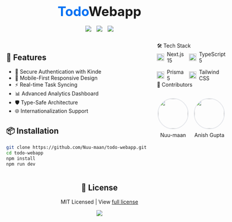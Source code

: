 <div align="center">
  <h1 style="font-size: 2.5em; margin-bottom: 0.5em;">
    <span style="color: #0070f3;">Todo</span>Webapp
  </h1>
  <div style="display: flex; gap: 1em; justify-content: center; margin-bottom: 2em;">
    <img src="https://img.shields.io/badge/Next.js-15-black?logo=next.js">
    <img src="https://img.shields.io/badge/TypeScript-5-blue?logo=typescript">
    <img src="https://img.shields.io/badge/Prisma-5-2D3748?logo=prisma">
  </div>
</div>

<div style="display: grid; grid-template-columns: 1fr 1fr; gap: 2em; max-width: 1200px; margin: 0 auto;">

<!-- Left Column -->
<div>

## 🚀 Features
- 🔐 Secure Authentication with Kinde
- 📱 Mobile-First Responsive Design
- ⚡ Real-time Task Syncing
- 📊 Advanced Analytics Dashboard
- 🛡️ Type-Safe Architecture
- 🌐 Internationalization Support

## 📦 Installation
```bash
git clone https://github.com/Nuu-maan/todo-webapp.git
cd todo-webapp
npm install
npm run dev
```

</div><!-- Right Column --><div>
🛠 Tech Stack
<div style="display: grid; grid-template-columns: repeat(2, 1fr); gap: 1em;"> <div style="display: flex; align-items: center; gap: 0.5em;"> <img src="https://nextjs.org/static/favicon/favicon-16x16.png" width="20"> Next.js 15 </div> <div style="display: flex; align-items: center; gap: 0.5em;"> <img src="https://www.typescriptlang.org/favicon-32x32.png" width="20"> TypeScript 5 </div> <div style="display: flex; align-items: center; gap: 0.5em;"> <img src="https://prismalens.vercel.app/header-logo.svg" width="20"> Prisma 5 </div> <div style="display: flex; align-items: center; gap: 0.5em;"> <img src="https://tailwindcss.com/favicon-32x32.png" width="20"> Tailwind CSS </div> </div>
👥 Contributors
<div style="display: flex; gap: 1em; justify-content: center; margin-top: 2em;"> <a href="https://github.com/Nuu-maan" style="text-decoration: none;"> <img src="https://avatars.githubusercontent.com/Nuu-maan" width="80" style="border-radius: 50%; border: 2px solid #e5e7eb;"> <p align="center" style="margin: 0.5em 0;">Nuu-maan</p> </a> <a href="https://github.com/anisvsc" style="text-decoration: none;"> <img src="https://avatars.githubusercontent.com/anisvsc" width="80" style="border-radius: 50%; border: 2px solid #e5e7eb;"> <p align="center" style="margin: 0.5em 0;">Anish Gupta</p> </a> </div></div> </div><div style="max-width: 800px; margin: 2em auto; text-align: center;"> <h2>📄 License</h2> <p>MIT Licensed | View <a href="LICENSE">full license</a></p> <a href="https://github.com/Nuu-maan/todo-webapp"> <img src="https://img.shields.io/badge/View_Repository-181717?style=for-the-badge&logo=github"> </a> </div>
